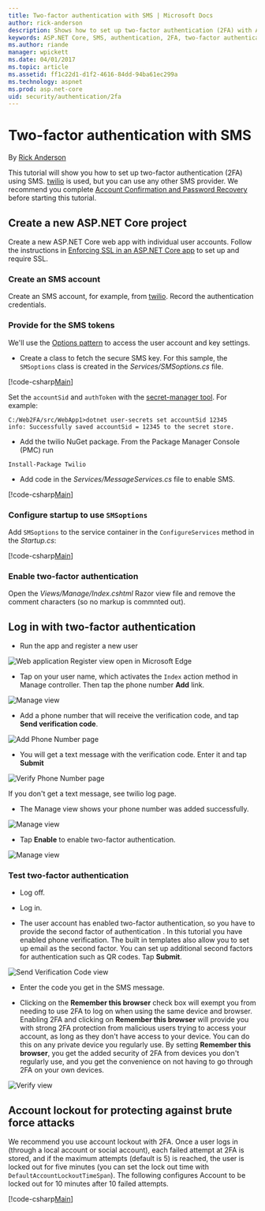 ```yaml
---
title: Two-factor authentication with SMS | Microsoft Docs
author: rick-anderson
description: Shows how to set up two-factor authentication (2FA) with ASP.NET Core
keywords: ASP.NET Core, SMS, authentication, 2FA, two-factor authentication, two factor authentication 
ms.author: riande
manager: wpickett
ms.date: 04/01/2017
ms.topic: article
ms.assetid: ff1c22d1-d1f2-4616-84dd-94ba61ec299a
ms.technology: aspnet
ms.prod: asp.net-core
uid: security/authentication/2fa
---
```

# Two-factor authentication with SMS

By [Rick Anderson](https://twitter.com/RickAndMSFT)

This tutorial will show you how to set up two-factor authentication (2FA) using SMS. [twilio](https://www.twilio.com/) is used, but you can use any other SMS provider. We recommend you complete [Account Confirmation and Password Recovery](accconfirm.md) before starting this tutorial.

## Create a new ASP.NET Core project

Create a new ASP.NET Core web app with individual user accounts. Follow the instructions in [Enforcing SSL in an ASP.NET Core app](xref:security/enforcing-ssl) to set up and require SSL.

### Create an SMS account

Create an SMS account, for example, from [twilio](https://www.twilio.com/try-twilio). Record the authentication credentials.

### Provide for the SMS tokens

We'll use the [Options pattern](xref:fundamentals/configuration#options-config-objects) to access the user account and key settings. 

   * Create a class to fetch the secure SMS key. For this sample, the `SMSoptions` class is created in the *Services/SMSoptions.cs* file.

[!code-csharp[Main](2fa/sample/Web2FA/Services/SMSoptions.cs)]

Set the `accountSid` and `authToken` with the [secret-manager tool](xref:security/app-secrets). For example:

```none
C:/Web2FA/src/WebApp1>dotnet user-secrets set accountSid 12345
info: Successfully saved accountSid = 12345 to the secret store.
```

* Add the twilio NuGet package. From the Package Manager Console (PMC) run

`Install-Package Twilio`

* Add code in the *Services/MessageServices.cs* file to enable SMS.

[!code-csharp[Main](2fa/sample/Web2FA/Services/MessageServices.cs)]

### Configure startup to use `SMSoptions`

Add `SMSoptions` to the service container in the `ConfigureServices` method in the *Startup.cs*:

[!code-csharp[Main](2fa/sample/Web2FA/Startup.cs?name=snippet1&highlight=16)]

### Enable two-factor authentication

Open the *Views/Manage/Index.cshtml* Razor view file and remove the comment characters (so no markup is commnted out).

## Log in with two-factor authentication

* Run the app and register a new user

![Web application Register view open in Microsoft Edge](2fa/_static/login2fa1.png)

* Tap on your user name, which activates the `Index` action method in Manage controller. Then tap the phone number **Add** link.

![Manage view](2fa/_static/login2fa2.png)

* Add a phone number that will receive the verification code, and tap **Send verification code**.

![Add Phone Number page](2fa/_static/login2fa3.png)

* You will get a text message with the verification code. Enter it and tap **Submit**

![Verify Phone Number page](2fa/_static/login2fa4.png)

If you don't get a text message, see twilio log page.

* The Manage view shows your phone number was added successfully.

![Manage view](2fa/_static/login2fa5.png)

* Tap **Enable** to enable two-factor authentication.

![Manage view](2fa/_static/login2fa6.png)

### Test two-factor authentication

* Log off.

* Log in.

* The user account has enabled two-factor authentication, so you have to provide the second factor of authentication . In this tutorial you have enabled phone verification. The built in templates also allow you to set up email as the second factor. You can set up additional second factors for authentication such as QR codes. Tap **Submit**.

![Send Verification Code view](2fa/_static/login2fa7.png)

* Enter the code you get in the SMS message.

* Clicking on the **Remember this browser** check box will exempt you from needing to use 2FA to log on when using the same device and browser. Enabling 2FA and clicking on **Remember this browser** will provide you with strong 2FA protection from malicious users trying to access your account, as long as they don't have access to your device. You can do this on any private device you regularly use. By setting  **Remember this browser**, you get the added security of 2FA from devices you don't regularly use, and you get the convenience on not having to go through 2FA on your own devices.

![Verify view](2fa/_static/login2fa8.png)

## Account lockout for protecting against brute force attacks

We recommend you use account lockout with 2FA. Once a user logs in (through a local account or social account), each failed attempt at 2FA is stored, and if the maximum attempts (default is 5) is reached, the user is locked out for five minutes (you can set the lock out time with `DefaultAccountLockoutTimeSpan`). The following configures Account to be locked out for 10 minutes after 10 failed attempts.

[!code-csharp[Main](./2fa/sample/WebSMS/src/WebSMS/Startup.cs?highlight=1,2,3,4,5&range=67-77)] 
